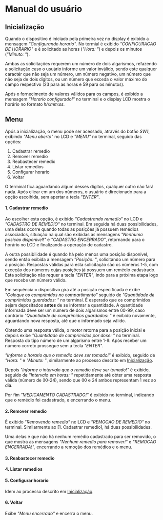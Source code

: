 # Manual do usuário

## Inicialização
Quando o dispositivo é iniciado pela primeira vez no display é exibido a mensagem _"Configurando horario"_.
No termial é exibido _"CONFIGURACAO DE HORARIO"_ e é solicitado as horas (_"Hora: "_) e depois os minutos (_"Minuto: "_).

Ambas as solicitações requerem um número de dois algarismos, refazendo a solicitação caso o usuário informe um valor inválido, sendo este qualquer caractér que não seja um número, um número negativo, um número que não seja de dois dígitos, ou um número que exceda o valor máximo do campo respectivo (23 para as horas e 59 para os minutos).

Após o fornecimento de valores válidos para os campos, é exibido a mensagem _"Horario configurado!"_ no terminal e o display LCD mostra o horário no formato _hh:mm:ss_.

## Menu
Após a inicialização, o menu pode ser acessado, através do botão _SW1_, exibindo _"Menu aberto"_ no LCD e _"MENU"_ no terminal, seguido das opções:
1. Cadastrar remedio
1. Remover remedio
1. Reabastecer remedio
1. Listar remedios
1. Configurar horario
1. Voltar

O terminal fica aguardando algum desses digitos, qualquer outro não fará nada. Após clicar em um dos números, o usuário é direcionado para a opção escolhida, sem apertar a tecla _"ENTER"_.

#### 1. Cadastrar remedio
Ao escolher esta opção, é exibido _"Cadastrando remedio"_ no LCD e _"CADASTRO DE REMEDIO"_ no terminal. Em seguida há duas possibilidades, uma delas ocorre quando todas as posições já possuem remédios associados, situação na qual são exibidas as mensagens _"Nenhuma posicao disponivel!"_ e _"CADASTRO ENCERRADO"_, retornando para o horário no LCD e finalizando a operação de cadastro.

A outra possibilidade é quando há pelo menos uma posição disponível, sendo então exibida a mensagem _"Posição: "_, solicitando um número para a posição. Respostas válidas para esta solicitação são os números 1-5, com exceção dos números cujas posições já possuem um remédio cadastrado. Esta solicitação não requer a tecla _"ENTER"_, indo para a próxima etapa logo que recebe um número válido.

Em sequência o dispositivo gira até a posição especificada e exibe _"Coloque os comprimidos no compartimento"_ seguido de _"Quantidade de comprimidos guardados: "_ no terminal. É esperado que os comprimidos sejam depositados **antes** de se informar a quantidade. A quantidade informada deve ser um número de dois algarismos entre 00-99, caso contrário _"Quantidade de comprimidos guardados: "_ é exibido novamente, aguardando nova resposta, até que o informado seja válido.

Obtendo uma resposta válida, o motor retorna para a posição inicial e depois exibe _"Quantidade de comprimidos por dose: "_ no terminal. Resposta do tipo número de um algarismo entre 1-9. Após receber um número correto prossegue sem a tecla _"ENTER"_.

_"Informe o horario que o remedio deve ser tomado!"_ é exibido, seguido de _"Hora: "_ e _"Minuto: "_, similarmente ao processo descrito em [Inicialização](../master/USER_MANUAL.md#inicialização).

Depois _"Informe o intervalo que o remedio deve ser tomado!"_ é exibido, seguido de _"Intervalo em horas: "_ repetidamente até obter uma resposta válida (número de 00-24), sendo que 00 e 24 ambos representam 1 vez ao dia.

Por fim _"MEDICAMENTO CADASTRADO!"_ é exibido no terminal, indicando que o remédio foi cadastrado, e encerrando o menu.

#### 2. Remover remedio
É exibido _"Removendo remedio"_ no LCD e _"REMOCAO DE REMEDIO"_ no terminal. Similarmente ao [1. Cadastrar remedio], há duas possibilidades.

Uma delas é que não há nenhum remédio cadastrado para ser removido, o que mostra as mensagens _"Nenhum remedio para remover!"_ e _"REMOCAO ENCERRADA!"_, encerrando a remoção dos remédios e o menu.

#### 3. Reabastecer remedio

#### 4. Listar remedios

#### 5. Configurar horario
Idem ao processo descrito em [Inicialização](../master/USER_MANUAL.md#inicialização).

#### 6. Voltar
Exibe _"Menu encerrado"_ e encerra o menu.
